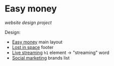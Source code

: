 # Easy money

_website design project_

Design:

- [Easy money](https://dribbble.com/shots/14587898-Trade-Website?utm_source=pinterest&utm_campaign=pinterest_shot&utm_content=Trade+Website&utm_medium=Social_Share) main layout
- [Lost in space](https://dribbble.com/shots/5964475-404-Lost-in-Space) footer
- [Live streaming](https://dribbble.com/shots/16173757-Streaming-platform-design-concept) `h1` element -> "streaming" word
- [Social marketing](https://dribbble.com/shots/15078471-Social-Media-Marketing-website) brands list
